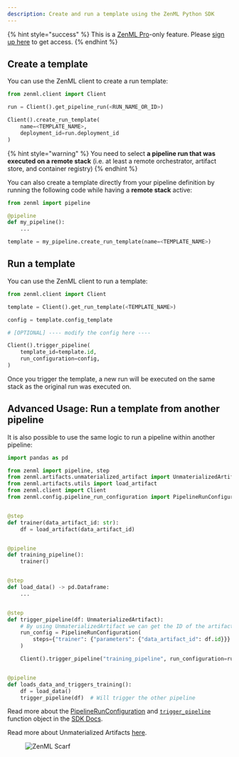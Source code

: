 ```yaml
---
description: Create and run a template using the ZenML Python SDK
---
```


{% hint style="success" %}
This is a [ZenML Pro](https://zenml.io/pro)-only feature. Please
[sign up here](https://cloud.zenml.io) to get access.
{% endhint %}

## Create a template

You can use the ZenML client to create a run template:

```python
from zenml.client import Client

run = Client().get_pipeline_run(<RUN_NAME_OR_ID>)

Client().create_run_template(
    name=<TEMPLATE_NAME>,
    deployment_id=run.deployment_id
)
```

{% hint style="warning" %}
You need to select **a pipeline run that was executed on a remote stack** 
(i.e. at least a remote orchestrator, artifact store, and container registry)
{% endhint %}


You can also create a template directly from your pipeline definition by running the
following code while having a **remote stack** active:
```python
from zenml import pipeline

@pipeline
def my_pipeline():
    ...

template = my_pipeline.create_run_template(name=<TEMPLATE_NAME>)
```

## Run a template 

You can use the ZenML client to run a template:

```python
from zenml.client import Client

template = Client().get_run_template(<TEMPLATE_NAME>)

config = template.config_template

# [OPTIONAL] ---- modify the config here ----

Client().trigger_pipeline(
    template_id=template.id,
    run_configuration=config,
)
```

Once you trigger the template, a new run will be executed on the same stack as 
the original run was executed on.

## Advanced Usage: Run a template from another pipeline

It is also possible to use the same logic to run a pipeline within another 
pipeline:

```python
import pandas as pd

from zenml import pipeline, step
from zenml.artifacts.unmaterialized_artifact import UnmaterializedArtifact
from zenml.artifacts.utils import load_artifact
from zenml.client import Client
from zenml.config.pipeline_run_configuration import PipelineRunConfiguration


@step
def trainer(data_artifact_id: str):
    df = load_artifact(data_artifact_id)


@pipeline
def training_pipeline():
    trainer()


@step
def load_data() -> pd.Dataframe:
    ...


@step
def trigger_pipeline(df: UnmaterializedArtifact):
    # By using UnmaterializedArtifact we can get the ID of the artifact
    run_config = PipelineRunConfiguration(
        steps={"trainer": {"parameters": {"data_artifact_id": df.id}}}
    )

    Client().trigger_pipeline("training_pipeline", run_configuration=run_config)


@pipeline
def loads_data_and_triggers_training():
    df = load_data()
    trigger_pipeline(df)  # Will trigger the other pipeline
```

Read more about the [PipelineRunConfiguration](https://sdkdocs.zenml.io/latest/core_code_docs/core-config/#zenml.config.pipeline_run_configuration.PipelineRunConfiguration) and [`trigger_pipeline`](https://sdkdocs.zenml.io/latest/core_code_docs/core-client/#zenml.client.Client) function object in the [SDK Docs](https://sdkdocs.zenml.io/).

Read more about Unmaterialized Artifacts [here](../handle-data-artifacts/unmaterialized-artifacts.md).

<!-- For scarf -->
<figure><img alt="ZenML Scarf" referrerpolicy="no-referrer-when-downgrade" src="https://static.scarf.sh/a.png?x-pxid=f0b4f458-0a54-4fcd-aa95-d5ee424815bc" /></figure>

